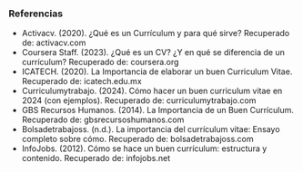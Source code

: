 ### Referencias

- Activacv. (2020). ¿Qué es un Currículum y para qué sirve? Recuperado de: activacv.com
- Coursera Staff. (2023). ¿Qué es un CV? ¿Y en qué se diferencia de un currículum? Recuperado de: coursera.org
- ICATECH. (2020). La Importancia de elaborar un buen Curriculum Vitae. Recuperado de: icatech.edu.mx
- Curriculumytrabajo. (2024). Cómo hacer un buen curriculum vitae en 2024 (con ejemplos). Recuperado de: curriculumytrabajo.com
- GBS Recursos Humanos. (2014). La Importancia de un Buen Currículum. Recuperado de: gbsrecursoshumanos.com
- Bolsadetrabajoss. (n.d.). La importancia del currículum vitae: Ensayo completo sobre cómo. Recuperado de: bolsadetrabajoss.com
- InfoJobs. (2012). Cómo se hace un buen currículum: estructura y contenido. Recuperado de: infojobs.net
